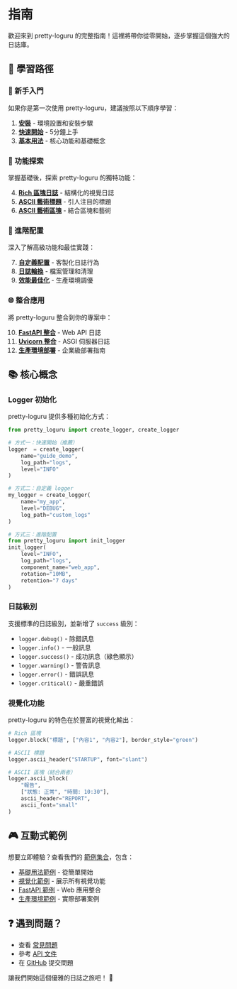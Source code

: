 # 指南

歡迎來到 pretty-loguru 的完整指南！這裡將帶你從零開始，逐步掌握這個強大的日誌庫。

## 🎯 學習路徑

### 🚀 新手入門
如果你是第一次使用 pretty-loguru，建議按照以下順序學習：

1. **[安裝](./installation)** - 環境設置和安裝步驟
2. **[快速開始](./quick-start)** - 5分鐘上手
3. **[基本用法](./basic-usage)** - 核心功能和基礎概念

### 🎨 功能探索
掌握基礎後，探索 pretty-loguru 的獨特功能：

4. **[Rich 區塊日誌](../features/rich-blocks)** - 結構化的視覺日誌
5. **[ASCII 藝術標題](../features/ascii-art)** - 引人注目的標題
6. **[ASCII 藝術區塊](../features/ascii-blocks)** - 結合區塊和藝術

### 🔧 進階配置
深入了解高級功能和最佳實踐：

7. **[自定義配置](./custom-config)** - 客製化日誌行為
8. **[日誌輪換](./log-rotation)** - 檔案管理和清理
9. **[效能最佳化](./performance)** - 生產環境調優

### 🌐 整合應用
將 pretty-loguru 整合到你的專案中：

10. **[FastAPI 整合](../integrations/fastapi)** - Web API 日誌
11. **[Uvicorn 整合](../integrations/uvicorn)** - ASGI 伺服器日誌
12. **[生產環境部署](./production)** - 企業級部署指南

## 📚 核心概念

### Logger 初始化
pretty-loguru 提供多種初始化方式：

```python
from pretty_loguru import create_logger, create_logger

# 方式一：快速開始（推薦）
logger  = create_logger(
    name="guide_demo",
    log_path="logs",
    level="INFO"
)

# 方式二：自定義 logger
my_logger = create_logger(
    name="my_app",
    level="DEBUG",
    log_path="custom_logs"
)

# 方式三：進階配置
from pretty_loguru import init_logger
init_logger(
    level="INFO",
    log_path="logs",
    component_name="web_app",
    rotation="10MB",
    retention="7 days"
)
```

### 日誌級別
支援標準的日誌級別，並新增了 `success` 級別：

- `logger.debug()` - 除錯訊息
- `logger.info()` - 一般訊息  
- `logger.success()` - 成功訊息（綠色顯示）
- `logger.warning()` - 警告訊息
- `logger.error()` - 錯誤訊息
- `logger.critical()` - 嚴重錯誤

### 視覺化功能
pretty-loguru 的特色在於豐富的視覺化輸出：

```python
# Rich 區塊
logger.block("標題", ["內容1", "內容2"], border_style="green")

# ASCII 標題
logger.ascii_header("STARTUP", font="slant")

# ASCII 區塊（結合兩者）
logger.ascii_block(
    "報告",
    ["狀態: 正常", "時間: 10:30"],
    ascii_header="REPORT",
    ascii_font="small"
)
```

## 🎮 互動式範例

想要立即體驗？查看我們的 [範例集合](../examples/)，包含：

- [基礎用法範例](../examples/basics/) - 從簡單開始
- [視覺化範例](../examples/visual/) - 展示所有視覺功能
- [FastAPI 範例](../examples/fastapi/) - Web 應用整合
- [生產環境範例](../examples/production/) - 實際部署案例

## ❓ 遇到問題？

- 查看 [常見問題](../faq) 
- 參考 [API 文件](../api/)
- 在 [GitHub](https://github.com/JonesHong/pretty-loguru/issues) 提交問題

讓我們開始這個優雅的日誌之旅吧！ 🚀
